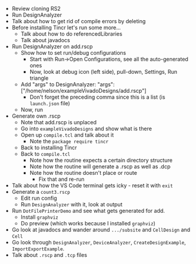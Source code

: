 * Review cloning RS2
* Run DesignAnalyzer
* Talk about how to get rid of compile errors by deleting
* Before installing Tincr let's run some more...
    * Talk about how to do referencedLibraries
    * Talk about javadocs
* Run DesignAnalyzer on add.rscp
    * Show how to set run/debug configurations
        * Start with Run->Open Configurations, see all the auto-generated ones
        * Now, look at debug icon (left side), pull-down, Settings, Run triangle
    * Add "args" to DesignAnalyzer: "args": ["/home/nelson/exampleVivadoDesigns/add.rscp"]
        * Don't forget the preceding comma since this is a list (is `launch.json` file)
    * Now, run
* Generate own .rscp
    * Note that add.rscp is unplaced
    * Go into `exampleVivadoDesigns` and show what is there
    * Open up `compile.tcl` and talk about it
        * Note the `package require tincr`
    * Back to installing Tincr
    * Back to `compile.tcl`
        * Note how the routine expects a certain directory structure
        * Note how the routine will generate a .rscp as well as .dcp
        * Note how the routine doesn't place or route
            * Fix that and re-run
* Talk about how the VS Code terminal gets icky - reset it with `exit`
* Generate a `count3.rscp`
    * Edit run config
    * Run `DesignAnalyzer` with it, look at output
* Run `DotFilePrinterDemo` and see what gets generated for add.
    * Install `graphviz`
    * Do preview (which works because I installed `graphviz`)
* Go look at javadocs and wander around `.../subsite` and `CellDesign` and `Cell`
* Go look through `DesignAnalyzer`, `DeviceAnalyzer`, `CreateDesignExample`, `ImportExportExample`.
* Talk about `.rscp` and `.tcp` files




